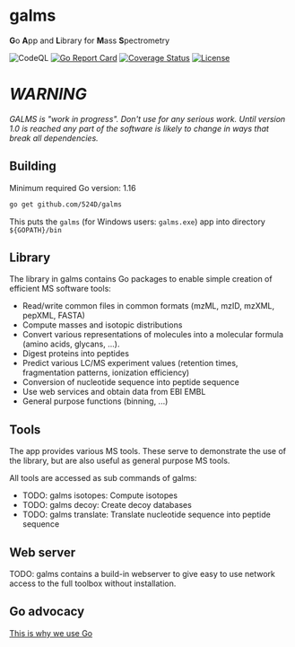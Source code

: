 # galms

**G**o **A**pp and **L**ibrary for **M**ass **S**pectrometry

![CodeQL](https://github.com/524D/galms/actions/workflows/codeql-analysis.yml/badge.svg)
[![Go Report Card](https://goreportcard.com/badge/github.com/524D/galms)](https://goreportcard.com/report/github.com/524D/galms)
[![Coverage Status](https://coveralls.io/repos/github/524D/galms/badge.svg?branch=main)](https://coveralls.io/github/524D/galms?branch=main)
[![License](https://img.shields.io/badge/license-MIT-blue.svg)](https://github.com/524D/galms/blob/master/LICENSE)

# *WARNING*

*GALMS is "work in progress".*
*Don't use for any serious work. Until version 1.0 is reached any part of the software is likely to change in ways that break all
dependencies.*

## Building

Minimum required Go version: 1.16

```bash
go get github.com/524D/galms
```

This puts the `galms` (for Windows users: `galms.exe`) app into directory `${GOPATH}/bin`

## Library

The library in galms contains Go packages to enable simple creation of efficient MS software tools:

* Read/write common files in common formats (mzML, mzID, mzXML, pepXML, FASTA)
* Compute masses and isotopic distributions
* Convert various representations of molecules into a molecular formula (amino acids, glycans, ...).
* Digest proteins into peptides
* Predict various LC/MS experiment values (retention times, fragmentation patterns, ionization efficiency)
* Conversion of nucleotide sequence into peptide sequence
* Use web services and obtain data from EBI EMBL
* General purpose functions (binning, ...)

## Tools

The app provides various MS tools. These serve to
demonstrate the use of the library, but are also useful
as general purpose MS tools.

All tools are accessed as sub commands of galms:

* TODO: galms isotopes: Compute isotopes
* TODO: galms decoy: Create decoy databases
* TODO: galms translate: Translate nucleotide sequence into peptide sequence

## Web server

TODO: galms contains a build-in webserver to give easy to use network access to the full toolbox without installation.

## Go advocacy

[This is why we use Go](whygo.md)
